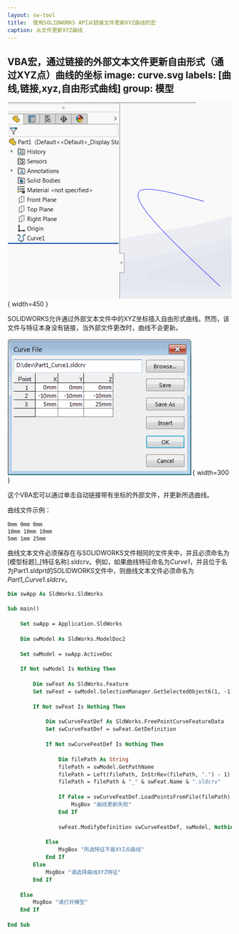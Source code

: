 ```yaml
---
layout: sw-tool
title:  使用SOLIDWORKS API从链接文件更新XYZ曲线的宏
caption: 从文件更新XYZ曲线
---
```

 VBA宏，通过链接的外部文本文件更新自由形式（通过XYZ点）曲线的坐标
image: curve.svg
labels: [曲线,链接,xyz,自由形式曲线]
group: 模型
---
![SOLIDWORKS特征管理器树中的自由形式曲线](feature-manager-xyz-curve.png){ width=450 }

SOLIDWORKS允许通过外部文本文件中的XYZ坐标插入自由形式曲线。然而，该文件与特征本身没有链接，当外部文件更改时，曲线不会更新。

![从文件加载的曲线点](curve-file.png){ width=300 }

这个VBA宏可以通过单击自动链接带有坐标的外部文件，并更新所选曲线。

曲线文件示例：

~~~
0mm 0mm 0mm
10mm 10mm 10mm
5mm 1mm 25mm
~~~

曲线文本文件必须保存在与SOLIDWORKS文件相同的文件夹中，并且必须命名为[模型标题]_[特征名称].sldcrv。例如，如果曲线特征命名为*Curve1*，并且位于名为Part1.sldprt的SOLIDWORKS文件中，则曲线文本文件必须命名为*Part1_Curve1.sldcrv*。

~~~ vb
Dim swApp As SldWorks.SldWorks

Sub main()

    Set swApp = Application.SldWorks
    
    Dim swModel As SldWorks.ModelDoc2
    
    Set swModel = swApp.ActiveDoc
    
    If Not swModel Is Nothing Then
        
        Dim swFeat As SldWorks.Feature
        Set swFeat = swModel.SelectionManager.GetSelectedObject6(1, -1)
        
        If Not swFeat Is Nothing Then
            
            Dim swCurveFeatDef As SldWorks.FreePointCurveFeatureData
            Set swCurveFeatDef = swFeat.GetDefinition
            
            If Not swCurveFeatDef Is Nothing Then
                
                Dim filePath As String
                filePath = swModel.GetPathName
                filePath = Left(filePath, InStrRev(filePath, ".") - 1)
                filePath = filePath & "_" & swFeat.Name & ".sldcrv"
                
                If False = swCurveFeatDef.LoadPointsFromFile(filePath) Then
                    MsgBox "曲线更新失败"
                End If
                
                swFeat.ModifyDefinition swCurveFeatDef, swModel, Nothing
                
            Else
                MsgBox "所选特征不是XYZ点曲线"
            End If
        Else
            MsgBox "请选择曲线XYZ特征"
        End If
        
    Else
        MsgBox "请打开模型"
    End If
    
End Sub
~~~
